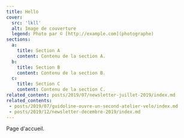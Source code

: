 ```yaml
---
title: Hello
cover:
  src: 'lkll'
  alt: Image de couverture
  legend: Photo par © [http://example.com](photographe)
sections:
  a:
    title: Section A
    content: Contenu de la section A.
  b:
    title: Section B
    content: Contenu de la section B.
  c:
    title: Section C
    content: Contenu de la section C.
related_content: posts/2019/07/newsletter-juillet-2019/index.md
related_contents:
 - posts/2019/07/guidoline-ouvre-un-second-atelier-velo/index.md
 - posts/2019/12/newsletter-decembre-2019/index.md
---
```


Page d'accueil.